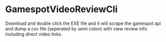 # GamespotVideoReviewCli

Download and double click the EXE file and it will scrape the gamespot api and dump a csv file (seperated by semi colon) with view review info including direct video links. 